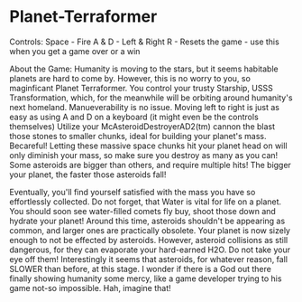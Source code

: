 # Planet-Terraformer

Controls:
Space - Fire
A & D - Left & Right
R - Resets the game - use this when you get a game over or a win

About the Game:
Humanity is moving to the stars, but it seems habitable planets are hard to come by. However, this is no worry to you, so maginficant Planet Terraformer.
You control your trusty Starship, USSS Transformation, which, for the meanwhile will be orbiting around humanity's next homeland. 
Manueverability is no issue. Moving left to right is just as easy as using A and D on a keyboard (it might even be the controls themselves)
Utilize your McAsteroidDestroyerAD2(tm) cannon the blast those stones to smaller chunks, ideal for building your planet's mass.
Becareful! Letting these massive space chunks hit your planet head on will only diminish your mass, so make sure you destroy as many as you can!
Some asteroids are bigger than others, and require multiple hits! 
The bigger your planet, the faster those asteroids fall!

Eventually, you'll find yourself satisfied with the mass you have so effortlessly collected. 
Do not forget, that Water is vital for life on a planet. You should soon see water-filled comets fly buy, shoot those down and hydrate your planet!
Around this time, asteroids shouldn't be appearing as common, and larger ones are practically obsolete. Your planet is now sizely enough to not be effected by asteroids.
However, asteroid collisions as still dangerous, for they can evaporate your hard-earned H2O. Do not take your eye off them!
Interestingly it seems that asteroids, for whatever reason, fall SLOWER than before, at this stage. I wonder if there is a God out there finally showing humanity some mercy, 
like a game developer trying to his game not-so impossible. Hah, imagine that!
